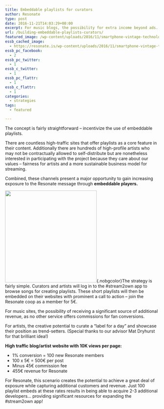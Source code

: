 ```yaml
---
title: Embeddable playlists for curators
author: Resonate
type: post
date: 2016-11-21T14:03:29+00:00
excerpt: For music blogs, the possibility for extra income beyond ads. For artists, creative potential to curate a "label for a day". Resonate embeddable playlists.
url: /building-embeddable-playlists-curators/
featured_image: /wp-content/uploads/2016/11/smartphone-vintage-technology-music.jpg
essb_cached_image:
  - https://resonate.is/wp-content/uploads/2016/11/smartphone-vintage-technology-music.jpg
essb_pc_facebook:
  - 2
essb_pc_twitter:
  - 1
essb_c_twitter:
  - 1
essb_pc_flattr:
  - 1
essb_c_flattr:
  - 1
categories:
  - strategies
tags:
  - featured

---
```

The concept is fairly straightforward – incentivize the use of embeddable playlists.

There are countless high-traffic sites that offer playlists as a core feature in their content. Additionally there are hundreds of high-profile artists who may not be contractually allowed to self-distribute but are nonetheless interested in participating with the project because they care about our values – fairness for artists and a more sustainable business model for streaming.

Combined, these channels present a major opportunity to gain increasing exposure to the Resonate message through **embeddable players.**

[<img loading="lazy" decoding="async" width="300" height="300" class="alignright size-medium wp-image-2412" src="https://resonate.is/wp-content/uploads/2016/08/Resonate-social-other1-300x300.jpg" srcset="http://resonate.localhost/wp-content/uploads/2016/08/Resonate-social-other1-300x300.jpg 300w, http://resonate.localhost/wp-content/uploads/2016/08/Resonate-social-other1-200x200.jpg 200w, http://resonate.localhost/wp-content/uploads/2016/08/Resonate-social-other1-768x768.jpg 768w, http://resonate.localhost/wp-content/uploads/2016/08/Resonate-social-other1.jpg 1000w" sizes="(max-width: 300px) 100vw, 300px" />][1]{.nobgcolor}The strategy is fairly simple. Curators and artists will log in to the #stream2own app to browse songs for creating playlists. These short playlists will then be embedded on their websites with prominent a call to action – join the Resonate coop as a member for 5€.

For music sites, the possibility of receiving a significant source of additional revenue, as no other service offers commissions for fan conversions.

For artists, the creative potential to curate a &#8220;label for a day&#8221; and showcase their position as trend-setters. (Special thanks to our advisor Mat Dryhurst for that brilliant idea!)

**High traffic blog/artist website with 10K views per page:**

  * 1% conversion = 100 new Resonate members
  * 100 x 5€ = 500€ per post
  * Minus 45€ commission fee
  * 455€ revenue for Resonate

For Resonate, this scenario creates the potential to achieve a great deal of exposure while capturing additional customers and revenue. Just 100 playlist embeds at these rates results in being able to acquire 2-3 additional developers&#8230; providing significant resources for expanding the #stream2own app!

 [1]: https://resonate.is/wp-content/uploads/2016/08/Resonate-social-other1.jpg